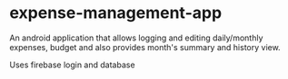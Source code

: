 # expense-management-app
An android application that allows logging and editing daily/monthly expenses, budget and also provides month's summary and history view.

Uses firebase login and database
